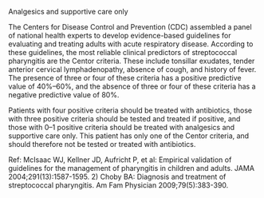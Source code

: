 Analgesics and supportive care only

The Centers for Disease Control and Prevention (CDC) assembled a panel of national health experts to develop evidence-based guidelines for evaluating and treating adults with acute respiratory disease. According to these guidelines, the most reliable clinical predictors of streptococcal pharyngitis are the Centor criteria. These include tonsillar exudates, tender anterior cervical lymphadenopathy, absence of cough, and history of fever. The presence of three or four of these criteria has a positive predictive value of 40%–60%, and the absence of three or four of these criteria has a negative predictive value of 80%.

Patients with four positive criteria should be treated with antibiotics, those with three positive criteria should be tested and treated if positive, and those with 0–1 positive criteria should be treated with analgesics and supportive care only. This patient has only one of the Centor criteria, and should therefore not be tested or treated with antibiotics.

Ref:  McIsaac WJ, Kellner JD, Aufricht P, et al: Empirical validation of guidelines for the management of pharyngitis in children
and adults. JAMA 2004;291(13):1587-1595. 2) Choby BA: Diagnosis and treatment of streptococcal pharyngitis. Am Fam
Physician 2009;79(5):383-390.